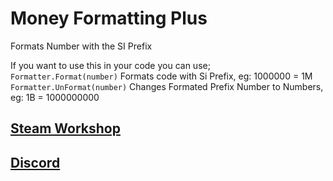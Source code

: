# Money Formatting Plus

Formats Number with the SI Prefix

If you want to use this in your code you can use; <br />
`Formatter.Format(number)` Formats code with Si Prefix, eg: 1000000 = 1M <br />
`Formatter.UnFormat(number)` Changes Formated Prefix Number to Numbers, eg: 1B = 1000000000 <br />


## [Steam Workshop](https://steamcommunity.com/sharedfiles/filedetails/?id=2874776982)
## [Discord](https://discord.gg/MABm3uVxeZ)
